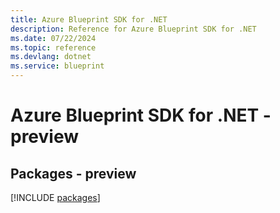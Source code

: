 ```yaml
---
title: Azure Blueprint SDK for .NET
description: Reference for Azure Blueprint SDK for .NET
ms.date: 07/22/2024
ms.topic: reference
ms.devlang: dotnet
ms.service: blueprint
---
```

# Azure Blueprint SDK for .NET - preview
## Packages - preview
[!INCLUDE [packages](blueprint-index.md)]
